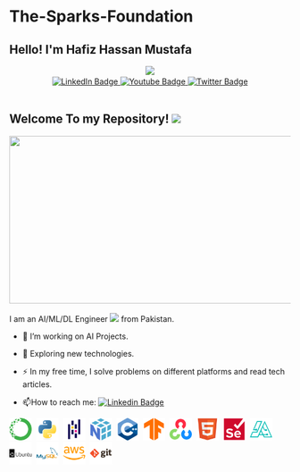# The-Sparks-Foundation


<h2>
  Hello! I'm Hafiz Hassan Mustafa
</h2>

<div id="header" align="center">
  <img src="https://media.giphy.com/media/NXEuPHCOiJujANVznL/giphy-downsized-large.gif" width="330"/>
</div>


<div id="badges" align="center">
  <a href="[your-linkedin-URL](https://www.linkedin.com/in/hafiz-hassan-mustafa-692b391b4/)">
    <img src="https://img.shields.io/badge/LinkedIn-blue?style=for-the-badge&logo=linkedin&logoColor=white" alt="LinkedIn Badge"/>
  </a>
  <a href="your-youtube-URL">
    <img src="https://img.shields.io/badge/YouTube-red?style=for-the-badge&logo=youtube&logoColor=white" alt="Youtube Badge"/>
  </a>
  <a href="your-twitter-URL">
    <img src="https://img.shields.io/badge/Twitter-blue?style=for-the-badge&logo=twitter&logoColor=white" alt="Twitter Badge"/>
  </a>
</div>

<img src="https://komarev.com/ghpvc/?username=Hassanmustafa786&style=flat-square&color=blue" alt=""/>

<h2>
  Welcome To my Repository!
  <img src="https://media.giphy.com/media/hvRJCLFzcasrR4ia7z/giphy.gif" width="30px"/>
</h2>

<div align="center">
  <img src="https://media.giphy.com/media/l0HlNaQ6gWfllcjDO/giphy.gif" width="600" height="300"/>
</div>

I am an AI/ML/DL Engineer <img src="https://media.giphy.com/media/WUlplcMpOCEmTGBtBW/giphy.gif" width="30"> from Pakistan.

- :telescope: I’m working on AI Projects.

- :seedling: Exploring new technologies.

- :zap: In my free time, I solve problems on different platforms and read tech articles.

- :mailbox:How to reach me: [![Linkedin Badge](https://img.shields.io/badge/-LinkedIn-blue?style=flat&logo=Linkedin&logoColor=white)](https://www.linkedin.com/in/hafiz-hassan-mustafa-692b391b4/)


<div>
  <img src="https://github.com/devicons/devicon/blob/master/icons/anaconda/anaconda-original.svg" title="Anaconda" alt="Anaconda" width="40" height="40"/>&nbsp;
  <img src="https://github.com/devicons/devicon/blob/master/icons/python/python-original.svg" title="Python" alt="Python" width="40" height="40"/>&nbsp;
  <img src="https://github.com/devicons/devicon/blob/master/icons/pandas/pandas-original.svg" title="Pandas" alt="Pandas" width="40" height="40"/>&nbsp;
  <img src="https://github.com/devicons/devicon/blob/master/icons/numpy/numpy-original.svg" title="Numpy" alt="Numpy" width="40" height="40"/>&nbsp;
  <img src="https://github.com/devicons/devicon/blob/master/icons/cplusplus/cplusplus-original.svg" title="C++" alt="C++" width="40" height="40"/>&nbsp;
  <img src="https://github.com/devicons/devicon/blob/master/icons/tensorflow/tensorflow-original.svg" title="Tensorflow" alt="Tensorflow" width="40" height="40"/>&nbsp;
  <img src="https://github.com/devicons/devicon/blob/master/icons/opencv/opencv-original.svg"  title="OpenCV" alt="OpenCV" width="40" height="40"/>&nbsp;
  <img src="https://github.com/devicons/devicon/blob/master/icons/html5/html5-original.svg" title="HTML5" alt="HTML" width="40" height="40"/>&nbsp;
  <img src="https://github.com/devicons/devicon/blob/master/icons/selenium/selenium-original.svg" title="Selenium" alt="Selenium" width="40" height="40"/>&nbsp;
  <img src="https://github.com/devicons/devicon/blob/master/icons/thealgorithms/thealgorithms-original.svg" title="Algorithm" alt="Algorithm" width="40" height="40"/>&nbsp;
  <img src="https://github.com/devicons/devicon/blob/master/icons/ubuntu/ubuntu-plain-wordmark.svg" title="Ubuntu"  alt="Ubuntu" width="40" height="40"/>&nbsp;
  <img src="https://github.com/devicons/devicon/blob/master/icons/mysql/mysql-original-wordmark.svg" title="MySQL"  alt="MySQL" width="40" height="40"/>&nbsp;
  <img src="https://github.com/devicons/devicon/blob/master/icons/amazonwebservices/amazonwebservices-plain-wordmark.svg" title="AWS" alt="AWS" width="40" height="40"/>&nbsp;
  <img src="https://github.com/devicons/devicon/blob/master/icons/git/git-original-wordmark.svg" title="Git" **alt="Git" width="40" height="40"/>
</div>

